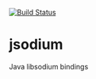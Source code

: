 [![Build Status](https://travis-ci.org/naphaso/jsodium.svg?branch=master)](https://travis-ci.org/naphaso/jsodium)

# jsodium
Java libsodium bindings
